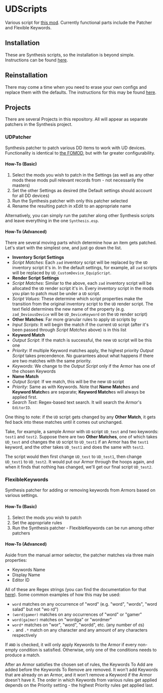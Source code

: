 # UDScripts

Various script for [this mod](https://github.com/IHateMyKite/UnforgivingDevices). Currently functional parts include the Patcher and Flexible Keywords.

## Installation

These are Synthesis scripts, so the installation is beyond simple. Instructions can be found [here](https://github.com/Mutagen-Modding/Synthesis/wiki/Installation).

## Reinstallation

There may come a time when you need to erase your own configs and replace them with the defaults. The instructions for this may be found [here](https://github.com/Mutagen-Modding/Synthesis/wiki/Installation).

## Projects

There are several Projects in this repository. All will appear as separate patchers in the Synthesis project.

### UDPatcher

Synthesis patcher to patch various DD items to work with UD devices. Functionality is identical to [the FOMOD](https://github.com/IHateMyKite/UnforgivingDevices_FOMOD/tree/main), but with far greater configurability.

#### How-To (Basic)

1. Select the mods you wish to patch in the Settings (as well as any other mods these mods pull relevant records from - not necessarily the masters)
1. Set the other Settings as desired (the Default settings should account for all DD devices)
1. Run the Synthesis patcher with only this patcher selected
1. Rename the resulting patch in xEdit to an appropriate name

Alternatively, you can simply run the patcher along other Synthesis scripts and leave everything in the one `Synthesis.esp`.

#### How-To (Advanced)

There are several moving parts which determine how an item gets patched. Let's start with the simplest one, and just go down the list.

 - **Inventory Script Settings**
 - *Script Matches*: Each `zad` inventory script will be replaced by the `UD` inventory script it's in. In the default settings, for example, all `zad` scripts will be replaced by `UD_CustomDevice_EquipScript`.
- **Render Script Settings**
 - *Script Matches*: Similar to the above, each `zad` inventory script will be allocated the `UD` render script it's in. Every inventory script in the mods you plan to patch must be under a `UD` script.
 - *Script Values*: These determine which script properties make the transition from the original inventory script to the `UD` render script. The text field determines the new name of the property (e.g. `zad_DeviousDevice` will be `UD_DeviceKeyword` on the `UD` render script)
 - **Other Matches**: Far more granular rules to apply `UD` scripts by
  - *Input Scripts*: It will begin the match if the current `UD` script (after it's been passed through *Script Matches* above) is in this list
  - **Keyword Match**
   - *Output Script*: If the match is successful, the new `UD` script will be this one
   - *Priority*: If multiple Keyword matches apply, the highest priority *Output Script* takes precendence. No guarantees about what happens if there are two matches with the same priority.
   - *Keywords*: We change to the *Output Script* only if the Armor has one of the chosen Keywords
  - **Name Match**
   - *Output Script*: If we match, this will be the new `UD` script
   - *Priority*: Same as with Keywords. Note that **Name Match**es and **Keyword Match**es are separate; **Keyword Match**es will always be applied first.
   - *Search Text*: Regex-based text search. It will search the Armor's `EditorID`.
 
One thing to note: if the `UD` script gets changed by any **Other Match**, it gets fed back into these matches until it comes out unchanged.

Take, for example, a sample Armor with `UD` script `UD_test` and two keywords: `test1` and `test2`. Suppose there are two **Other Matches**, one of which takes `UD_test` and changes the `UD` script to `UD_test1` if an Armor has the `test1` keyword, and the other takes `UD_test1` and does the same with `test2`.

The script would then first change `UD_test` to `UD_test1`, then change `UD_test1` to `UD_test2`. It would put our Armor through the hoops again, and when it finds that nothing has changed, we'll get our final script `UD_test2`.

### FlexibleKeywords

Synthesis patcher for adding or removing keywords from Armors based on various settings.

#### How-To (Basic)

1. Select the mods you wish to patch
1. Set the appropriate rules
1. Run the Synthesis patcher - FlexibleKeywords can be run among other patchers

#### How-To (Advanced)

Aside from the manual armor selector, the patcher matches via three main properties:

 - Keywords Name
- Display Name
- Editor ID

All of these are Regex strings (you can find the documentation for that [here](https://learn.microsoft.com/en-us/dotnet/standard/base-types/regular-expression-language-quick-reference)). Some common examples of how this may be used:

 - `word` matches on any occurrence of "word" (e.g. "word", "words", "word salad" but not "wo rd")
- `(word|gamer)` matches on any occurrences of "word" or "gamer"
- `word(ga|mer)` matches on "wordga" or "wordmer"
- `word*` matches on "wor", "word", "wordd", etc. (any number of `d`s)
- `.` and `.*` match on any character and any amount of any characters respectively

If `AND` is checked, it will only apply Keywords to the Armor if every non-empty condition is satisfied. Otherwise, only one of the conditions needs to produce a match.

After an Armor satisfies the chosen set of rules, the Keywords To Add are added before the Keywords To Remove are removed. It won't add Keywords that are already on an Armor, and it won't remove a Keyword if the Armor doesn't have it. The order in which Keywords from various rules get applied depends on the Priority setting - the highest Priority rules get applied last.